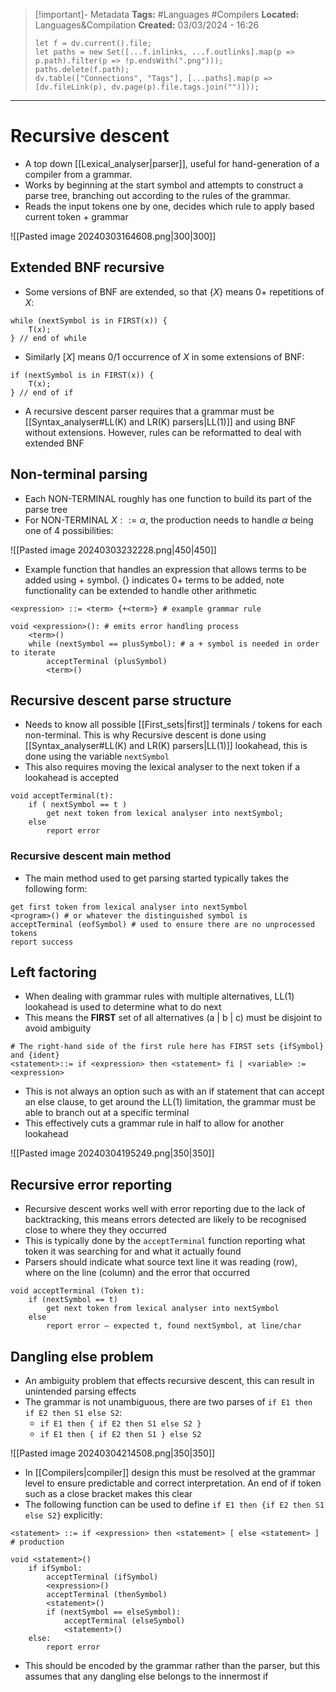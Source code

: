 > [!important]- Metadata
> **Tags:** #Languages #Compilers 
> **Located:** Languages&Compilation
> **Created:** 03/03/2024 - 16:26
> ```dataviewjs
> let f = dv.current().file;
> let paths = new Set([...f.inlinks, ...f.outlinks].map(p => p.path).filter(p => !p.endsWith(".png")));
> paths.delete(f.path);
> dv.table(["Connections", "Tags"], [...paths].map(p => [dv.fileLink(p), dv.page(p).file.tags.join("")]));
> ```

___
# Recursive descent
- A top down [[Lexical_analyser|parser]], useful for hand-generation of a compiler from a grammar. 
- Works by beginning at the start symbol and attempts to construct a parse tree, branching out according to the rules of the grammar. 
- Reads the input tokens one by one, decides which rule to apply based current token + grammar

![[Pasted image 20240303164608.png|300|300]]


## Extended BNF recursive
- Some versions of BNF are extended, so that $\{ X \}$ means 0+ repetitions of $X$:
```
while (nextSymbol is in FIRST(x)) { 
    T(x); 
} // end of while
```

- Similarly $[X]$ means 0/1 occurrence of $X$ in some extensions of BNF:

```
if (nextSymbol is in FIRST(x)) {  
    T(x); 
} // end of if
```

- A recursive descent parser requires that a grammar must be [[Syntax_analyser#LL(K) and LR(K) parsers|LL(1)]] and using BNF without extensions. However, rules can be reformatted to deal with extended BNF
## Non-terminal parsing
- Each NON-TERMINAL roughly has one function to build its part of the parse tree
- For NON-TERMINAL $X::=\alpha$, the production needs to handle $\alpha$ being one of 4 possibilities:

![[Pasted image 20240303232228.png|450|450]]

- Example function that handles an expression that allows terms to be added using + symbol. {} indicates 0+ terms to be added, note functionality can be extended to handle other arithmetic 

```
<expression> ::= <term> {+<term>} # example grammar rule 

void <expression>(): # emits error handling process
    <term>() 
    while (nextSymbol == plusSymbol): # a + symbol is needed in order to iterate
        acceptTerminal (plusSymbol) 
        <term>() 
```

## Recursive descent parse structure
- Needs to know all possible [[First_sets|first]] terminals / tokens for each non-terminal. This is why Recursive descent is done using [[Syntax_analyser#LL(K) and LR(K) parsers|LL(1)]]  lookahead, this is done using the variable `nextSymbol`
- This also requires moving the lexical analyser to the next token if a lookahead is accepted 

```
void acceptTerminal(t):
    if ( nextSymbol == t )
        get next token from lexical analyser into nextSymbol;
    else
        report error
```

### Recursive descent main method
- The main method used to get parsing started typically takes the following form:

```
get first token from lexical analyser into nextSymbol
<program>() # or whatever the distinguished symbol is 
acceptTerminal (eofSymbol) # used to ensure there are no unprocessed tokens
report success
```


## Left factoring
- When dealing with grammar rules with multiple alternatives, LL(1) lookahead is used to determine what to do next 
- This means the **FIRST** set of all alternatives (a | b | c) must be disjoint to avoid ambiguity

```
# The right-hand side of the first rule here has FIRST sets {ifSymbol} and {ident}
<statement>::= if <expression> then <statement> fi | <variable> := <expression>
```

- This is not always an option such as with an if statement that can accept an else clause, to get around the LL(1) limitation, the grammar must be able to branch out at a specific terminal
- This effectively cuts a grammar rule in half to allow for another lookahead 

![[Pasted image 20240304195249.png|350|350]]
## Recursive error reporting
- Recursive descent works well with error reporting due to the lack of backtracking, this means errors detected are likely to be recognised close to where they they occurred
- This is typically done by the `acceptTerminal` function reporting what token it was searching for and what it actually found
- Parsers should indicate what source text line it was reading (row), where on the line (column) and the error that occurred 

```
void acceptTerminal (Token t):
    if (nextSymbol == t)
        get next token from lexical analyser into nextSymbol 
    else
        report error – expected t, found nextSymbol, at line/char 
```

## Dangling else problem
- An ambiguity problem that effects recursive descent, this can result in unintended parsing effects
- The grammar is not unambiguous, there are two parses of `if E1 then if E2 then S1 else S2`:
	- `if E1 then { if E2 then S1 else S2 }`
	- `if E1 then { if E2 then S1 } else S2`

![[Pasted image 20240304214508.png|350|350]]

- In [[Compilers|compiler]] design this must be resolved at the grammar level to ensure predictable and correct interpretation. An end of if token such as a close bracket makes this clear
- The following function can be used to define `if E1 then {if E2 then S1 else S2}` explicitly:

```
<statement> ::= if <expression> then <statement> [ else <statement> ] # production

void <statement>()
    if ifSymbol:
        acceptTerminal (ifSymbol) 
        <expression>() 
        acceptTerminal (thenSymbol)
        <statement>() 
        if (nextSymbol == elseSymbol):
            acceptTerminal (elseSymbol)
            <statement>()
    else:
        report error
```

- This should be encoded by the grammar rather than the parser, but this assumes that any dangling else belongs to the innermost if